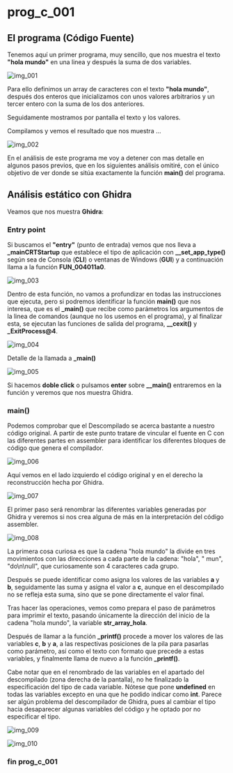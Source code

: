# prog_c_001

## El programa (Código Fuente)

Tenemos aquí un primer programa, muy sencillo, que nos muestra el texto **"hola mundo"** en una linea y después la suma de dos variables. 

![img_001](img/img_001.png "main") 

Para ello definimos un array de caracteres con el texto **"hola mundo"**, después dos enteros que inicializamos con unos valores arbitrarios y un tercer entero con la suma de los dos anteriores.

Seguidamente mostramos por pantalla el texto y los valores.

Compilamos y vemos el resultado que nos muestra ...

![img_002](img/img_002.png "ejecución") 

En el análisis de este programa me voy a detener con mas detalle en algunos pasos previos, que en los siguientes análisis omitiré, con el único objetivo de ver donde se sitúa exactamente la función **main()** del programa.

## Análisis estático con Ghidra

Veamos que nos muestra **Ghidra**:

### Entry point

Si buscamos el **"entry"** (punto de entrada) vemos que nos lleva a **_mainCRTStartup** que establece el tipo de aplicación con **__set_app_type()** según sea de Consola (**CLI**) o ventanas de Windows (**GUI**) y a continuación llama a la función **FUN_004011a0**.

![img_003](img/img_003.png "grafico")

Dentro de esta función, no vamos a profundizar en todas las instrucciones que ejecuta, pero si podremos identificar la función **main()** que nos interesa, que es el **_main()** que recibe como parámetros los argumentos de la linea de comandos (aunque no los usemos en el programa), y al finalizar esta, se ejecutan las funciones de salida del programa, **__cexit()** y **_ExitProcess@4**.

 ![img_004](img/img_004.png "FUN_004011a0")

Detalle de la llamada a **_main()**

 ![img_005](img/img_005.png "FUN_004011a0 call _main")
 
Si hacemos **doble click** o pulsamos **enter** sobre **__main()** entraremos en la función y veremos que nos muestra Ghidra. 

### main()

Podemos comprobar que el Descompilado se acerca bastante a nuestro código original. A partir de este punto tratare de vincular el fuente en C con las diferentes partes en assembler para identificar los diferentes bloques de código que genera el compilador.
 
![img_006](img/img_006.png "main")
  
Aquí vemos en el lado izquierdo el código original y en el derecho la reconstrucción hecha por Ghidra.
  
![img_007](img/img_007.png "real main vs ghidra main")

El primer paso será renombrar las diferentes variables generadas por Ghidra y veremos si nos crea alguna de más en la interpretación del código assembler.

![img_008](img/img_008.png "renombrando variables")

La primera cosa curiosa es que la cadena "hola mundo" la divide en tres movimientos con las direcciones a cada parte de la cadena: "hola", " mun", "do\n\null", que curiosamente son 4 caracteres cada grupo. 

Después se puede identificar como asigna los valores de las variables **a** y **b**, seguidamente las suma y asigna el valor a **c**, aunque en el descompilado no se refleja esta suma, sino que se pone directamente el valor final. 

Tras hacer las operaciones, vemos como prepara el paso de parámetros para imprimir el texto, pasando únicamente la dirección del inicio de la cadena "hola mundo", la variable **str_array_hola**.

Después de llamar a la función **_printf()** procede a mover los valores de las variables **c**, **b** y **a**, a las respectivas posiciones de la pila para pasarlas como parámetro, así como el texto con formato que precede a estas variables, y finalmente llama de nuevo a la función **_printf()**.

Cabe notar que en el renombrado de las variables en el apartado del descompilado (zona derecha de la pantalla), no he finalizado la especificación del tipo de cada variable. Nótese que pone **undefined** en todas las variables excepto en una que he podido indicar como **int**. Parece ser algún problema del descompilador de Ghidra, pues al cambiar el tipo hacia desaparecer algunas variables del código y he optado por no especificar el tipo.

![img_009](img/img_009.png "almacenamiento variables")

![img_010](img/img_010.png "pila")


### fin prog_c_001

